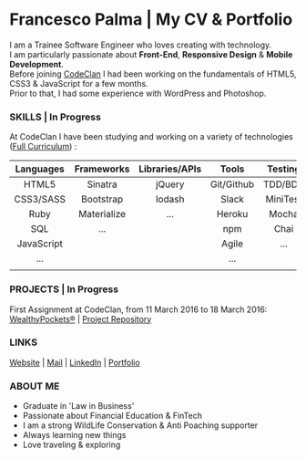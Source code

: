 # Francesco Palma | My CV & Portfolio 
  
I am a Trainee Software Engineer who loves creating with technology.  
I am particularly passionate about **Front-End**, **Responsive Design** & **Mobile Development**.  
Before joining [CodeClan](http://codeclan.com) I had been working on the fundamentals of HTML5, CSS3 & JavaScript for a few months.  
Prior to that, I had some experience with WordPress and Photoshop.

### SKILLS | In Progress

At CodeClan I have been studying and working on a variety of technologies ([Full Curriculum](https://github.com/FrancescoPalma/CodeClan---CX3)) :

| Languages | Frameworks  | Libraries/APIs | Tools     | Testing | Databases | Design        | Mobile |
|:---------:|:-----------:|:--------------:|:---------:|:-------:|:---------:|:-------------:|:------:|
|HTML5      |Sinatra      | jQuery         |Git/Github |TDD/BDD  |PostGreSQL |Photoshop      |...     |
|CSS3/SASS  |Bootstrap    | lodash         |Slack      |MiniTest |    ...    |Fundamentals   |        |
|Ruby       |Materialize  | ...            |Heroku     |Mocha    |           |UX             |        |
|SQL        |...          |                |npm        |Chai     |           |UI             |        |
|JavaScript |             |                |Agile      |...      |           |Responsiveness |        |
|...        |             |                |...        |         |           |Mobile-First   |        |
|           |             |                |           |         |           |               |        |

### PROJECTS | In Progress
  
First Assignment at CodeClan, from 11 March 2016 to 18 March 2016: [WealthyPockets®](https://wealthypockets.herokuapp.com/) | [Project Repository](https://github.com/FrancescoPalma/CodeClan_Assignment_1)  
  
### LINKS

[Website](http://intermundi.it) | [Mail](mailto:fpfrancescopalma7@gmail.com) | [LinkedIn](https://it.linkedin.com/in/palmafrancesco) | [Portfolio](http://intermundi.it/en/francesco/portfolio/)

### ABOUT ME
* Graduate in 'Law in Business'
* Passionate about Financial Education & FinTech
* I am a strong WildLife Conservation & Anti Poaching supporter
* Always learning new things
* Love traveling & exploring

